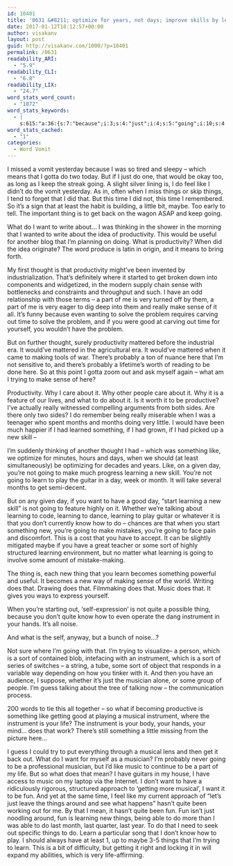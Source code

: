 ```yaml
---
id: 10401
title: '0631 &#8211; optimize for years, not days; improve skills by learning specific new things'
date: 2017-01-12T18:12:57+00:00
author: visakanv
layout: post
guid: http://visakanv.com/1000/?p=10401
permalink: /0631
readability_ARI:
  - "5.9"
readability_CLI:
  - "6.8"
readability_LIX:
  - "24.7"
word_stats_word_count:
  - "1072"
word_stats_keywords:
  - |
    s:615:"a:36:{s:7:"because";i:3;s:4:"just";i:4;s:5:"going";i:10;s:4:"like";i:6;s:6:"things";i:6;s:4:"time";i:5;s:5:"least";i:3;s:6:"little";i:3;s:5:"maybe";i:3;s:5:"thing";i:4;s:4:"want";i:5;s:12:"productivity";i:5;s:7:"thought";i:3;s:5:"sense";i:4;s:4:"part";i:3;s:6:"really";i:3;s:4:"make";i:4;s:7:"problem";i:3;s:4:"good";i:3;s:8:"mattered";i:3;s:6:"making";i:3;s:7:"there's";i:3;s:8:"probably";i:3;s:6:"trying";i:3;s:6:"months";i:3;s:5:"skill";i:3;s:8:"learning";i:8;s:5:"learn";i:4;s:4:"play";i:3;s:7:"talking";i:3;s:4:"know";i:3;s:4:"sort";i:4;s:5:"music";i:3;s:10:"instrument";i:5;s:8:"musician";i:3;s:4:"life";i:3;}";
word_stats_cached:
  - "1"
categories:
  - Word Vomit
---
```

I missed a vomit yesterday because I was so tired and sleepy – which means that I gotta do two today. But if I just do one, that would be okay too, as long as I keep the streak going. A slight silver lining is, I do feel like I didn&#8217;t do the vomit yesterday. As in, often when I miss things or skip things, I tend to forget that I did that. But this time I did not, this time I remembered. So it&#8217;s a sign that at least the habit is building, a little bit, maybe. Too early to tell. The important thing is to get back on the wagon ASAP and keep going.

What do I want to write about&#8230; I was thinking in the shower in the morning that I wanted to write about the idea of productivity. This would be useful for another blog that I&#8217;m planning on doing. What is productivity? When did the idea originate? The word produce is latin in origin, and it means to bring forth.

My first thought is that productivity might&#8217;ve been invented by industrialization. That&#8217;s definitely where it started to get broken down into components and widgetized, in the modern supply chain sense with bottlenecks and constraints and throughput and such. I have an odd relationship with those terms – a part of me is very turned off by them, a part of me is very eager to dig deep into them and really make sense of it all. It&#8217;s funny because even wanting to solve the problem requires carving out time to solve the problem, and if you were good at carving out time for yourself, you wouldn&#8217;t have the problem.

But on further thought, surely productivity mattered before the industrial era. It would&#8217;ve mattered in the agricultural era. It would&#8217;ve mattered when it came to making tools of war. There&#8217;s probably a ton of nuance here that I&#8217;m not sensitive to, and there&#8217;s probably a lifetime&#8217;s worth of reading to be done here. So at this point I gotta zoom out and ask myself again – what am I trying to make sense of here?

Productivity. Why I care about it. Why other people care about it. Why it is a feature of our lives, and what to do about it. Is it worth it to be productive? I&#8217;ve actually really witnessed compelling arguments from both sides. Are there only two sides? I do remember being really miserable when I was a teenager who spent months and months doing very little. I would have been much happier if I had learned something, if I had grown, if I had picked up a new skill –

I&#8217;m suddenly thinking of another thought I had – which was something like, we optimize for minutes, hours and days, when we should (at least simultaneously) be optimizing for decades and years. Like, on a given day, you&#8217;re not going to make much progress learning a new skill. You&#8217;re not going to learn to play the guitar in a day, week or month. It will take several months to get semi-decent.

But on any given day, if you want to have a good day, &#8220;start learning a new skill&#8221; is not going to feature highly on it. Whether we&#8217;re talking about learning to code, learning to dance, learning to play guitar or whatever it is that you don&#8217;t currently know how to do – chances are that when you start something new, you&#8217;re going to make mistakes, you&#8217;re going to face pain and discomfort. This is a cost that you have to accept. It can be slightly mitigated maybe if you have a great teacher or some sort of highly structured learning environment, but no matter what learning is going to involve some amount of mistake-making.

The thing is, each new thing that you learn becomes something powerful and useful. It becomes a new way of making sense of the world. Writing does that. Drawing does that. Filmmaking does that. Music does that. It gives you ways to express yourself.

When you&#8217;re starting out, &#8216;self-expression&#8217; is not quite a possible thing, because you don&#8217;t quite know how to even operate the dang instrument in your hands. It&#8217;s all noise.

And what is the self, anyway, but a bunch of noise&#8230;?

Not sure where I&#8217;m going with that. I&#8217;m trying to visualize– a person, which is a sort of contained blob, intefacing with an instrument, which is a sort of series of switches – a string, a tube, some sort of object that responds in a variable way depending on how you tinker with it. And then you have an audience, I suppose, whether it&#8217;s just the musician alone, or some group of people. I&#8217;m guess talking about the tree of talking now – the communication process.

200 words to tie this all together – so what if becoming productive is something like getting good at playing a musical instrument, where the instrument is your life? The instrument is your body, your hands, your mind&#8230; does that work? There&#8217;s still something a little missing from the picture here&#8230;

I guess I could try to put everything through a musical lens and then get it back out. What do I want for myself as a musician? I&#8217;m probably never going to be a professional musician, but I&#8217;d like music to continue to be a part of my life. But so what does that mean? I have guitars in my house, I have access to music on my laptop via the Internet. I don&#8217;t want to have a ridiculously rigorous, structured approach to &#8216;getting more musical&#8217;, I want it to be fun. And yet at the same time, I feel like my current approach of &#8220;let&#8217;s just leave the things around and see what happens&#8221; hasn&#8217;t quite been working out for me. By that I mean, it hasn&#8217;t quite been fun. Fun isn&#8217;t just noodling around, fun is learning new things, being able to do more than I was able to do last month, last quarter, last year. To do that I need to seek out specific things to do. Learn a particular song that I don&#8217;t know how to play. I should always have at least 1, up to maybe 3-5 things that I&#8217;m trying to learn. This is a bit of difficulty, but getting it right and locking it in will expand my abilities, which is very life-affirming.